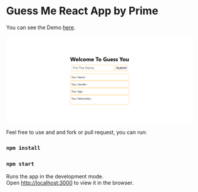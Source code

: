 # Guess Me React App by Prime

You can see the Demo [here](https://guess-me-a85b5.web.app/).

![weather-app](./guess-me.png)

Feel free to use and and fork or pull request, you can run:

### `npm install`

### `npm start`

Runs the app in the development mode.\
Open [http://localhost:3000](http://localhost:3000) to view it in the browser.
